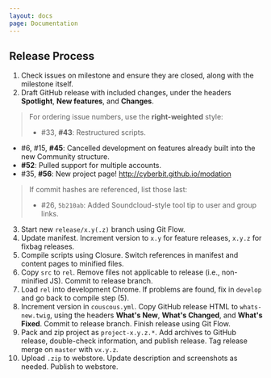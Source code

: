```yaml
---
layout: docs
page: Documentation
---
```


## Release Process
1. Check issues on milestone and ensure they are closed, along with the milestone itself.
2. Draft GitHub release with included changes, under the headers **Spotlight**, **New features**, and **Changes**.
 > For ordering issue numbers, use the **right-weighted** style:
 > - \#33, **#43**: Restructured scripts.
   - \#6, #15, **#45**: Cancelled development on features already built into the new Community structure.
   - **#52**: Pulled support for multiple accounts.
   - \#35, **#56**: New project page! http://cyberbit.github.io/modation
 >
 > If commit hashes are referenced, list those last:
 > - \#26, `5b210ab`: Added Soundcloud-style tool tip to user and group links.
3. Start new `release/x.y(.z)` branch using Git Flow.
4. Update manifest. Increment version to `x.y` for feature releases, `x.y.z` for fixbag releases.
5. Compile scripts using Closure. Switch references in manifest and content pages to minified files.
6. Copy `src` to `rel`. Remove files not applicable to release (i.e., non-minified JS). Commit to release branch.
7. Load `rel` into development Chrome. If problems are found, fix in `develop` and go back to compile step (5).
8. Increment version in `couscous.yml`. Copy GitHub release HTML to `whats-new.twig`, using the headers **What's New**, **What's Changed**, and **What's Fixed**. Commit to release branch. Finish release using Git Flow.
9. Pack and zip project as `project-x.y.z.*`. Add archives to GitHub release, double-check information, and publish release. Tag release merge on `master` with `vx.y.z`.
10. Upload `.zip` to webstore. Update description and screenshots as needed. Publish to webstore.